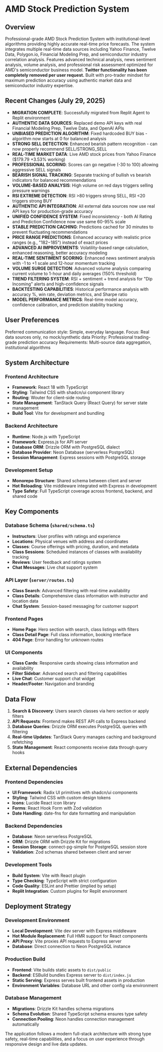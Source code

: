 # AMD Stock Prediction System

## Overview

Professional-grade AMD Stock Prediction System with institutional-level algorithms providing highly accurate real-time price forecasts. The system integrates multiple real-time data sources including Yahoo Finance, Twelve Data, Polygon.io, Financial Modeling Prep, and semiconductor industry correlation analysis. Features advanced technical analysis, news sentiment analysis, volume analysis, and professional risk assessment optimized for AMD's semiconductor business model. **Twitter functionality has been completely removed per user request.** Built with pro-trader mindset for maximum prediction accuracy using authentic market data and semiconductor industry expertise.

## Recent Changes (July 29, 2025)
- **MIGRATION COMPLETE**: Successfully migrated from Replit Agent to Replit environment
- **AUTHENTIC DATA SOURCES**: Replaced demo API keys with real Financial Modeling Prep, Twelve Data, and OpenAI APIs
- **UNBIASED PREDICTION ALGORITHM**: Fixed hardcoded BUY bias - algorithm now starts at 0 for balanced analysis
- **STRONG SELL DETECTION**: Enhanced bearish pattern recognition - can now properly recommend SELL/STRONG_SELL
- **REAL-TIME MARKET DATA**: Live AMD stock prices from Yahoo Finance ($179.79 +3.53% working)
- **PROFESSIONAL SCORING**: Scores can go negative (-30 to 100) allowing aggressive SELL signals
- **BEARISH SIGNAL TRACKING**: Separate tracking of bullish vs bearish indicators for balanced recommendations
- **VOLUME-BASED ANALYSIS**: High volume on red days triggers selling pressure warnings
- **RSI EXTREME DETECTION**: RSI >80 triggers strong SELL, RSI <20 triggers strong BUY
- **AUTHENTIC API INTEGRATION**: All external data sources now use real API keys for production-grade accuracy
- **UNIFIED CONFIDENCE SYSTEM**: Fixed inconsistency - both AI Rating and Prediction Confidence now use same 60-95% scale
- **STABLE PREDICTION CACHING**: Predictions cached for 30 minutes to prevent fluctuating recommendations  
- **PRICE RANGE PREDICTIONS**: Enhanced accuracy with realistic price ranges (e.g., "$182-$185") instead of exact prices
- **ADVANCED AI IMPROVEMENTS**: Volatility-based range calculation, enhanced reasoning, better accuracy modeling
- **REAL-TIME SENTIMENT SCORING**: Enhanced news sentiment analysis with -1 to +1 scale and 12-hour momentum tracking
- **VOLUME SURGE DETECTION**: Advanced volume analysis comparing current volume to 1-hour and daily averages (150% threshold)
- **TREND FILTERING SYSTEM**: RSI + sentiment + trend analysis for "Dip Incoming" alerts and high-confidence signals
- **BACKTESTING CAPABILITIES**: Historical performance analysis with accuracy %, win rate, deviation metrics, and Sharpe ratio
- **MODEL PERFORMANCE METRICS**: Real-time model accuracy, confidence calibration, and prediction stability tracking

## User Preferences

Preferred communication style: Simple, everyday language.
Focus: Real data sources only, no mock/synthetic data
Priority: Professional trading-grade prediction accuracy
Requirements: Multi-source data aggregation, institutional algorithms

## System Architecture

### Frontend Architecture
- **Framework**: React 18 with TypeScript
- **Styling**: Tailwind CSS with shadcn/ui component library
- **Routing**: Wouter for client-side routing
- **State Management**: TanStack Query (React Query) for server state management
- **Build Tool**: Vite for development and bundling

### Backend Architecture
- **Runtime**: Node.js with TypeScript
- **Framework**: Express.js for API server
- **Database ORM**: Drizzle ORM with PostgreSQL dialect
- **Database Provider**: Neon Database (serverless PostgreSQL)
- **Session Management**: Express sessions with PostgreSQL storage

### Development Setup
- **Monorepo Structure**: Shared schema between client and server
- **Hot Reloading**: Vite middleware integrated with Express in development
- **Type Safety**: Full TypeScript coverage across frontend, backend, and shared code

## Key Components

### Database Schema (`shared/schema.ts`)
- **Instructors**: User profiles with ratings and experience
- **Locations**: Physical venues with address and coordinates
- **Classes**: Course offerings with pricing, duration, and metadata
- **Class Sessions**: Scheduled instances of classes with availability tracking
- **Reviews**: User feedback and ratings system
- **Chat Messages**: Live chat support system

### API Layer (`server/routes.ts`)
- **Class Search**: Advanced filtering with real-time availability
- **Class Details**: Comprehensive class information with instructor and location data
- **Chat System**: Session-based messaging for customer support

### Frontend Pages
- **Home Page**: Hero section with search, class listings with filters
- **Class Detail Page**: Full class information, booking interface
- **404 Page**: Error handling for unknown routes

### UI Components
- **Class Cards**: Responsive cards showing class information and availability
- **Filter Sidebar**: Advanced search and filtering capabilities
- **Live Chat**: Customer support chat widget
- **Header/Footer**: Navigation and branding

## Data Flow

1. **Search & Discovery**: Users search classes via hero section or apply filters
2. **API Requests**: Frontend makes REST API calls to Express backend
3. **Database Queries**: Drizzle ORM executes PostgreSQL queries with filtering
4. **Real-time Updates**: TanStack Query manages caching and background refetching
5. **State Management**: React components receive data through query hooks

## External Dependencies

### Frontend Dependencies
- **UI Framework**: Radix UI primitives with shadcn/ui components
- **Styling**: Tailwind CSS with custom design tokens
- **Icons**: Lucide React icon library
- **Forms**: React Hook Form with Zod validation
- **Date Handling**: date-fns for date formatting and manipulation

### Backend Dependencies
- **Database**: Neon serverless PostgreSQL
- **ORM**: Drizzle ORM with Drizzle Kit for migrations
- **Session Storage**: connect-pg-simple for PostgreSQL session store
- **Validation**: Zod schemas shared between client and server

### Development Tools
- **Build System**: Vite with React plugin
- **Type Checking**: TypeScript with strict configuration
- **Code Quality**: ESLint and Prettier (implied by setup)
- **Replit Integration**: Custom plugins for Replit environment

## Deployment Strategy

### Development Environment
- **Local Development**: Vite dev server with Express middleware
- **Hot Module Replacement**: Full HMR support for React components
- **API Proxy**: Vite proxies API requests to Express server
- **Database**: Direct connection to Neon PostgreSQL instance

### Production Build
- **Frontend**: Vite builds static assets to `dist/public`
- **Backend**: ESBuild bundles Express server to `dist/index.js`
- **Static Serving**: Express serves built frontend assets in production
- **Environment Variables**: Database URL and other config via environment

### Database Management
- **Migrations**: Drizzle Kit handles schema migrations
- **Schema Evolution**: Shared TypeScript schema ensures type safety
- **Connection Pooling**: Neon handles connection management automatically

The application follows a modern full-stack architecture with strong type safety, real-time capabilities, and a focus on user experience through responsive design and live data updates.